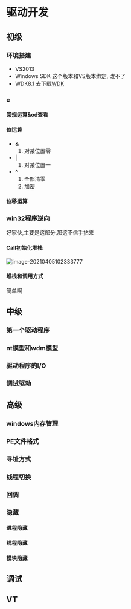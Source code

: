 # 驱动开发
## 初级
### 环境搭建
* VS2013
* Windows SDK
    这个版本和VS版本绑定, 改不了
* WDK8.1
    去下载[WDK](https://docs.microsoft.com/en-us/windows-hardware/drivers/download-the-wdk)
### c
#### 常规运算&od查看
#### 位运算
* &
    1. 对某位置零
* |
    1. 对某位置一
* ^
    1. 全部清零
    2. 加密
#### 位移运算

### win32程序逆向
好家伙,主要是这部分,那这不信手拈来
#### Call初始化堆栈

![image-20210405102333777](https://gitee.com/l-1ertz/Typora/raw/master/img/image-20210405102333777.png)

#### 堆栈和调用方式

简单啊


## 中级
### 第一个驱动程序
### nt模型和wdm模型
### 驱动程序的I/O
### 调试驱动
## 高级
### windows内存管理
### PE文件格式
### 寻址方式
### 线程切换
### 回调
### 隐藏
#### 进程隐藏
#### 线程隐藏
#### 模块隐藏
## 调试
## VT